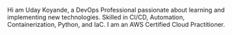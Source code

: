 Hi am Uday Koyande, a DevOps Professional passionate about learning and implementing new technologies. Skilled in CI/CD, Automation, Containerization, Python, and IaC. I am an AWS Certified Cloud Practitioner.

<!--
**ukoyande/ukoyande** is a ✨ _special_ ✨ repository because its `README.md` (this file) appears on your GitHub profile.

Here are some ideas to get you started:

- 🔭 I’m currently working on ...
- 🌱 I’m currently learning ...
- 👯 I’m looking to collaborate on ...
- 🤔 I’m looking for help with ...
- 💬 Ask me about ...
- 📫 How to reach me: ...
- 😄 Pronouns: ...
- ⚡ Fun fact: ...
-->
